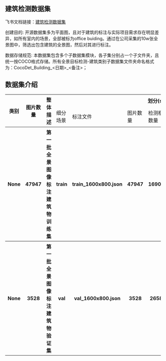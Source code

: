 
## 建筑检测数据集
飞书文档链接：[建筑检测数据集 ](https://arashivision.feishu.cn/wiki/wikcncQxN01GHT4D5v1T7QItrHf)  


创建目的: 开源数据集多为平面图，且对于建筑的标注与实际项目需求存在明显差异，如所有室内的场景，全部被标为office buiding。通过在公司采集的10w张全景图中，筛选出包含建筑的全景图，然后对其进行标注。

数据存储规范: 本数据集包含多个子数据集模块，各子集分别占一个子文件夹，且统一按COCO格式存储。所有全景目标检测-建筑类别子数据集文件夹命名格式为：CocoDet_Building_<日期>_<备注>；

## 数据集介绍

<table>
    <tr>
        <th rowspan="2"> 类别 </th> 
        <th rowspan="2"> 图片数量 </th> 
        <th rowspan="2"> 整体描述 </th> 
        <th colspan="5"> 划分(split) </th>  
    </tr>
    <tr> 
        <td> 细分场景 </td>
        <td> 标注文件 </td>
        <td> 图片数量 </td>
        <td> 检测框数量 </td>
        <td> 细分描述 </td>
    </tr>
    <tr> 
        <th> None </th>  
        <th> 47947 </th> 
        <th> 第一批全景图像标注建筑物训练集   </th> 
        <th> train   </th> 
        <th> train_1600x800.json   </th>  
        <th> 47947 </th> 
        <th> 169031 </th> 
        <th> 包含以下目录：2k_padding，five_building one_photo_18971，oner_photo_57786_buliding onex2_photo_1611_building_padding outdoor_building，panorama_6w_padding pcd_batch_01_building_padding photo_from_202105-08_building 类别合并：   </th>   
    </tr>
    <tr> 
        <th> None </th>  
        <th> 3528 </th> 
        <th> 第一批全景图像标注建筑物验证集   </th> 
        <th> val   </th> 
        <th> val_1600x800.json   </th>  
        <th> 3528 </th> 
        <th> 26585 </th> 
        <th> 第一批全景图像标注建筑物验证集 包含目录为：photo_from_202101-04_building 类别合并：   </th>   
    </tr>
</table>
